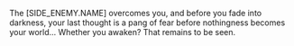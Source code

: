 The [SIDE_ENEMY.NAME] overcomes you, and before you fade into darkness, your last thought is a pang of fear before nothingness becomes your world... Whether you awaken? That remains to be seen.